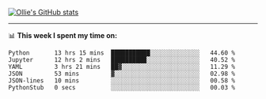 <!--
**icedpanda/icedpanda** is a ✨ _special_ ✨ repository because its `README.md` (this file) appears on your GitHub profile.

Here are some ideas to get you started:

- 🔭 I’m currently working on ...
- 🌱 I’m currently learning ...
- 👯 I’m looking to collaborate on ...
- 🤔 I’m looking for help with ...
- 💬 Ask me about ...
- 📫 How to reach me: ...
- 😄 Pronouns: ...
- ⚡ Fun fact: ...
-->
[![Ollie's GitHub stats](https://github-readme-stats-icedpanda.vercel.app/api?username=icedpanda&count_private=true&show_icons=true)](https://github.com/icedpanda)

---
📊 **This week I spent my time on:**
<!--START_SECTION:waka-->

```text
Python       13 hrs 15 mins  ███████████░░░░░░░░░░░░░░   44.60 %
Jupyter      12 hrs 2 mins   ██████████░░░░░░░░░░░░░░░   40.52 %
YAML         3 hrs 21 mins   ██▓░░░░░░░░░░░░░░░░░░░░░░   11.29 %
JSON         53 mins         ▓░░░░░░░░░░░░░░░░░░░░░░░░   02.98 %
JSON-lines   10 mins         ░░░░░░░░░░░░░░░░░░░░░░░░░   00.58 %
PythonStub   0 secs          ░░░░░░░░░░░░░░░░░░░░░░░░░   00.03 %
```

<!--END_SECTION:waka-->
